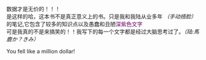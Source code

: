 数据才是无价的！！！  
是这样的哈，这本书不是真正意义上的书。只是我和我陆从业多年 *（手动捂脸）* 的笔记,它包含了较多的知识点以及愚蠢和丑陋<font color="#660066">深紫色文字</font>  
可是我真的不是来搞笑的！！我写下的每一个文字都是经过大脑思考过了。*（陆:馬鹿か？きみ）*

You fell like a million dollar!